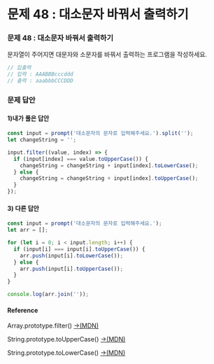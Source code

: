 # 문제 48 : 대소문자 바꿔서 출력하기

### 문제 48 : 대소문자 바꿔서 출력하기

문자열이 주어지면 대문자와 소문자를 바꿔서 출력하는 프로그램을 작성하세요.

```javascript
// 입출력
// 입력 : AAABBBcccddd
// 출력 : aaabbbCCCDDD
```

### 문제 답안

#### 1\)내가 풀은 답안

```javascript
const input = prompt('대소문자의 문자로 입력해주세요.').split('');
let changeString = '';

input.filter((value, index) => {
  if (input[index] === value.toUpperCase()) {
    changeString = changeString + input[index].toLowerCase();
  } else {
    changeString = changeString + input[index].toUpperCase();
  }
});

```

#### 3\) 다른 답안

```javascript
const input = prompt('대소문자의 문자로 입력해주세요.');
let arr = [];

for (let i = 0; i < input.length; i++) {
  if (input[i] === input[i].toUpperCase()) {
    arr.push(input[i].toLowerCase());
  } else {
    arr.push(input[i].toUpperCase());
  }
}

console.log(arr.join(''));
```

#### 

#### Reference

Array.prototype.filter\(\) [→\(MDN\)](https://developer.mozilla.org/ko/docs/Web/JavaScript/Reference/Global_Objects/Array/filter)

String.prototype.toUpperCase\(\) [→\(MDN\)](https://developer.mozilla.org/ko/docs/Web/JavaScript/Reference/Global_Objects/String/toUpperCase)

String.prototype.toLowerCase\(\) [→\(MDN\)](https://developer.mozilla.org/ko/docs/Web/JavaScript/Reference/Global_Objects/String/toLowerCase)





